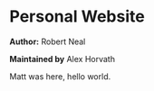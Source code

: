 # Personal Website 

**Author:** Robert Neal 

**Maintained by** Alex Horvath

Matt was here, hello world.
